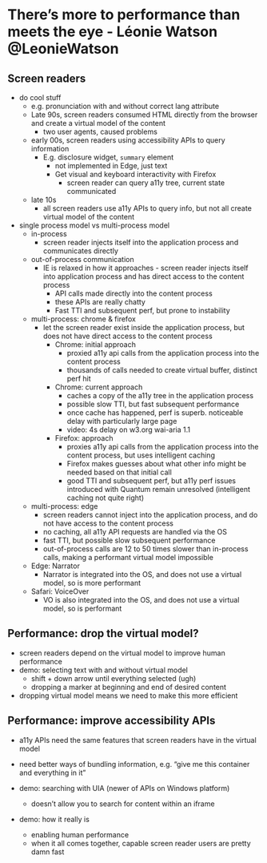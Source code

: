 # There’s more to performance than meets the eye - Léonie Watson @LeonieWatson

## Screen readers
- do cool stuff
	- e.g. pronunciation with and without correct lang attribute
	- Late 90s, screen readers consumed HTML directly from the browser and create a virtual model of the content
		- two user agents, caused problems
	- early 00s, screen readers using accessibility APIs to query information
		- E.g. disclosure widget, `summary` element
			- not implemented in Edge, just text
			- Get visual and keyboard interactivity with Firefox
				- screen reader can query a11y tree, current state communicated
	- late 10s
		- all screen readers use a11y APIs to query info, but not all create virtual model of the content
- single process model vs multi-process model
	- in-process
		- screen reader injects itself into the application process and communicates directly
	- out-of-process communication
		- IE is relaxed in how it approaches - screen reader injects itself into application process and has direct access to the content process
			- API calls made directly into the content process
			- these APIs are really chatty
			- Fast TTI and subsequent perf, but prone to instability
	- multi-process: chrome & firefox
		- let the screen reader exist inside the application process, but does not have direct access to the content process
			- Chrome: initial approach
				- proxied a11y api calls from the application process into the content process
				- thousands of calls needed to create virtual buffer, distinct perf hit
			- Chrome: current approach
				- caches a copy of the a11y tree in the application process
				- possible slow TTI, but fast subsequent performance
				- once cache has happened, perf is superb. noticeable delay with particularly large page
				- video: 4s delay on w3.org wai-aria 1.1
			- Firefox: approach
				- proxies a11y api calls from the application process into the content process, but uses intelligent caching
				- Firefox makes guesses about what other info might be needed based on that initial call
				- good TTI and subsequent perf, but a11y perf issues introduced with Quantum remain unresolved (intelligent caching not quite right)
	- multi-process: edge
		- screen readers cannot inject into the application process, and do not have access to the content process
		- no caching, all a11y API requests are handled via the OS
		- fast TTI, but possible slow subsequent performance
		- out-of-process calls are 12 to 50 times slower than in-process calls, making a performant virtual model impossible
	- Edge: Narrator
		- Narrator is integrated into the OS, and does not use a virtual model, so is more performant
	- Safari: VoiceOver
		- VO is also integrated into the OS, and does not use a virtual model, so is performant

## Performance: drop the virtual model?
- screen readers depend on the virtual model to improve human performance
- demo: selecting text with and without virtual model
	- shift + down arrow until everything selected (ugh)
	- dropping a marker at beginning and end of desired content
- dropping virtual model means we need to make this more efficient

## Performance: improve accessibility APIs
- a11y APIs need the same features that screen readers have in the virtual model
- need better ways of bundling information, e.g. “give me this container and everything in it”
- demo: searching with UIA (newer of APIs on Windows platform)
	- doesn’t allow you to search for content within an iframe

- demo: how it really is
	- enabling human performance
	- when it all comes together, capable screen reader users are pretty damn fast
